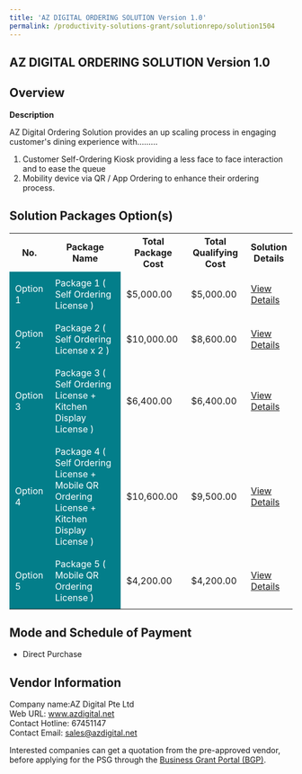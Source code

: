 ```yaml
---
title: 'AZ DIGITAL ORDERING SOLUTION Version 1.0'
permalink: /productivity-solutions-grant/solutionrepo/solution1504
---
```


## AZ DIGITAL ORDERING SOLUTION Version 1.0

## Overview

**Description**

AZ Digital Ordering Solution provides an up scaling process in engaging customer's dining experience with.........
1) Customer Self-Ordering Kiosk providing a less face to face interaction and to ease the queue 
2) Mobility device via QR / App Ordering to enhance their ordering process.

## Solution Packages Option(s)

<table>
<tr>
<th><b>No.</b></th>
<th><b>Package Name</b></th>
<th><b>Total Package Cost</b></th>
<th><b>Total Qualifying Cost</b></th>
<th><b>Solution Details</b></th>
</tr>
<tr>
<td style='padding: 10px; background-color: #037E8A; color: #FFFFFF;'>Option 1</td>
<td style='padding: 10px; background-color: #037E8A; color: #FFFFFF;'>Package 1 ( Self Ordering License )</td>
<td style='padding: 10px;'>$5,000.00</td>
<td style='padding: 10px;'>$5,000.00</td>
<td style='padding: 10px;'><a href='/images/psg/AZ_Digital_AZ_Digital_Ordering_Solution_Ver1_0_Desensitised_Annex3_Part1.pdf' target='_blank'>View Details</a></td>
</tr>
<tr>
<td style='padding: 10px; background-color: #037E8A; color: #FFFFFF;'>Option 2</td>
<td style='padding: 10px; background-color: #037E8A; color: #FFFFFF;'>Package 2 ( Self Ordering License x 2 )</td>
<td style='padding: 10px;'>$10,000.00</td>
<td style='padding: 10px;'>$8,600.00</td>
<td style='padding: 10px;'><a href='/images/psg/AZ_Digital_AZ_Digital_Ordering_Solution_Ver1_0_Desensitised_Annex3_Part2.pdf' target='_blank'>View Details</a></td>
</tr>
<tr>
<td style='padding: 10px; background-color: #037E8A; color: #FFFFFF;'>Option 3</td>
<td style='padding: 10px; background-color: #037E8A; color: #FFFFFF;'>Package 3 ( Self Ordering License + Kitchen Display License )</td>
<td style='padding: 10px;'>$6,400.00</td>
<td style='padding: 10px;'>$6,400.00</td>
<td style='padding: 10px;'><a href='/images/psg/AZ_Digital_AZ_Digital_Ordering_Solution_Ver1_0_Desensitised_Annex3_Part3.pdf' target='_blank'>View Details</a></td>
</tr>
<tr>
<td style='padding: 10px; background-color: #037E8A; color: #FFFFFF;'>Option 4</td>
<td style='padding: 10px; background-color: #037E8A; color: #FFFFFF;'>Package 4 ( Self Ordering License + Mobile QR Ordering License + Kitchen Display License )</td>
<td style='padding: 10px;'>$10,600.00</td>
<td style='padding: 10px;'>$9,500.00</td>
<td style='padding: 10px;'><a href='/images/psg/AZ_Digital_AZ_Digital_Ordering_Solution_Ver1_0_Desensitised_Annex3_Part4.pdf' target='_blank'>View Details</a></td>
</tr>
<tr>
<td style='padding: 10px; background-color: #037E8A; color: #FFFFFF;'>Option 5</td>
<td style='padding: 10px; background-color: #037E8A; color: #FFFFFF;'>Package 5 ( Mobile QR Ordering License )</td>
<td style='padding: 10px;'>$4,200.00</td>
<td style='padding: 10px;'>$4,200.00</td>
<td style='padding: 10px;'><a href='/images/psg/AZ_Digital_AZ_Digital_Ordering_Solution_Ver1_0_Desensitised_Annex3_Part5.pdf' target='_blank'>View Details</a></td>
</tr>
</table>

## Mode and Schedule of Payment

 - Direct Purchase

## Vendor Information

 Company name:AZ Digital Pte Ltd<br>Web URL: www.azdigital.net <br>Contact Hotline: 67451147 <br>Contact Email: sales@azdigital.net 

Interested companies can get a quotation from the pre-approved vendor, before applying for the PSG through the <a href='https://www.businessgrants.gov.sg/' target='_blank' rel='noopener'>Business Grant Portal (BGP)</a>.

<script src="/jquery/resize-tables.js"></script>

